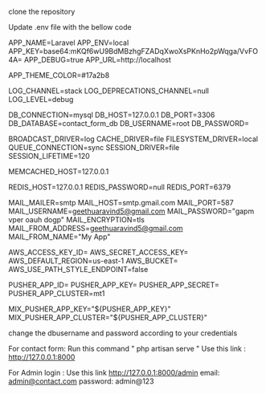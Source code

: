 clone the repository

Update .env file with the bellow code

APP_NAME=Laravel
APP_ENV=local
APP_KEY=base64:mKQf6wU9BdMBzhgFZADqXwoXsPKnHo2pWqga/VvFO4A=
APP_DEBUG=true
APP_URL=http://localhost

APP_THEME_COLOR=#17a2b8

LOG_CHANNEL=stack
LOG_DEPRECATIONS_CHANNEL=null
LOG_LEVEL=debug

DB_CONNECTION=mysql
DB_HOST=127.0.0.1
DB_PORT=3306
DB_DATABASE=contact_form_db
DB_USERNAME=root
DB_PASSWORD=

BROADCAST_DRIVER=log
CACHE_DRIVER=file
FILESYSTEM_DRIVER=local
QUEUE_CONNECTION=sync
SESSION_DRIVER=file
SESSION_LIFETIME=120

MEMCACHED_HOST=127.0.0.1

REDIS_HOST=127.0.0.1
REDIS_PASSWORD=null
REDIS_PORT=6379

MAIL_MAILER=smtp
MAIL_HOST=smtp.gmail.com
MAIL_PORT=587
MAIL_USERNAME=geethuaravind5@gmail.com
MAIL_PASSWORD="gapm vper oauh dogp"
MAIL_ENCRYPTION=tls
MAIL_FROM_ADDRESS=geethuaravind5@gmail.com
MAIL_FROM_NAME="My App"

AWS_ACCESS_KEY_ID=
AWS_SECRET_ACCESS_KEY=
AWS_DEFAULT_REGION=us-east-1
AWS_BUCKET=
AWS_USE_PATH_STYLE_ENDPOINT=false

PUSHER_APP_ID=
PUSHER_APP_KEY=
PUSHER_APP_SECRET=
PUSHER_APP_CLUSTER=mt1

MIX_PUSHER_APP_KEY="${PUSHER_APP_KEY}"
MIX_PUSHER_APP_CLUSTER="${PUSHER_APP_CLUSTER}"

change the dbusername and password according to your credentials




For contact form: Run this command " php artisan serve "
    Use this link : http://127.0.0.1:8000

For Admin login : Use this link http://127.0.0.1:8000/admin
   email: admin@contact.com
  password: admin@123
